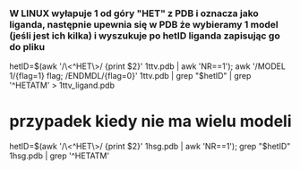 
### W LINUX wyłapuje 1 od góry "HET" z PDB i oznacza jako liganda, następnie upewnia się w PDB że wybieramy 1 model (jeśli jest ich kilka) i wyszukuje po hetID liganda zapisując go do pliku
hetID=$(awk '/\<^HET\>/ {print $2}' 1ttv.pdb | awk 'NR==1'); awk '/MODEL        1/{flag=1} flag; /ENDMDL/{flag=0}' 1ttv.pdb | grep "$hetID" | grep '^HETATM' > 1ttv_ligand.pdb

# przypadek kiedy nie ma wielu modeli
hetID=$(awk '/\<^HET\>/ {print $2}' 1hsg.pdb | awk 'NR==1'); grep "$hetID" 1hsg.pdb | grep '^HETATM'
